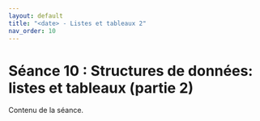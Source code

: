 ```yaml
---
layout: default
title: "<date> - Listes et tableaux 2"
nav_order: 10
---
```


# Séance 10 : Structures de données: listes et tableaux (partie 2)

Contenu de la séance.
